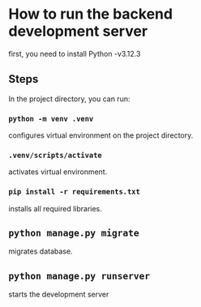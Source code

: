 # How to run the backend development server

first, you need to install Python  -v3.12.3

## Steps 

In the project directory, you can run:

### `python -m venv .venv`

configures virtual environment on the project directory.

### `.venv/scripts/activate`

activates virtual environment.

### `pip install -r requirements.txt`

installs all required libraries.

## `python manage.py migrate`

migrates database.


## `python manage.py runserver`

starts the development server

